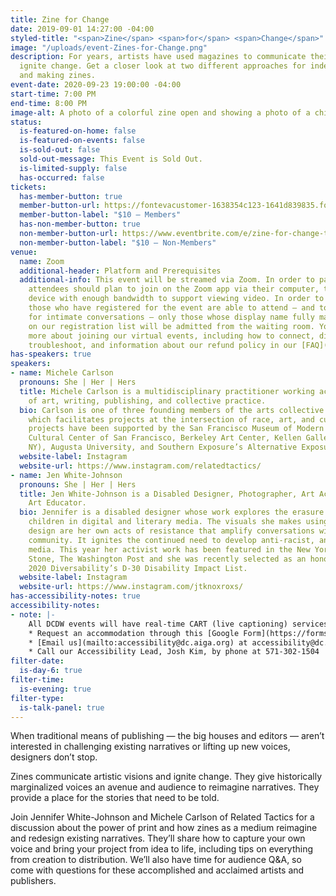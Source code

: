 ```yaml
---
title: Zine for Change
date: 2019-09-01 14:27:00 -04:00
styled-title: "<span>Zine</span> <span>for</span> <span>Change</span>"
image: "/uploads/event-Zines-for-Change.png"
description: For years, artists have used magazines to communicate their visions and
  ignite change. Get a closer look at two different approaches for independent publishing
  and making zines.
event-date: 2020-09-23 19:00:00 -04:00
start-time: 7:00 PM
end-time: 8:00 PM
image-alt: A photo of a colorful zine open and showing a photo of a child.
status:
  is-featured-on-home: false
  is-featured-on-events: false
  is-sold-out: false
  sold-out-message: This Event is Sold Out.
  is-limited-supply: false
  has-occurred: false
tickets:
  has-member-button: true
  member-button-url: https://fontevacustomer-1638354c123-1641d839835.force.com/services/oauth2/authorize?client_id=3MVG9nthuDc9owbcOq7_07W.HriOQQPWTbMkrpOla.ajDQlTHf4_uby_mhwylcX.mJBU2O2SppTiZMS0J_HJd&response_type=code&redirect_uri=https://ikit.aiga.org/ikit_national_util/ikit-national-util-sso-redirect/&state=https%3A%2F%2Fdc.aiga.org%2F%3Fpost_type%3Dikit_event%26p%3D417113%26redirect_source%3Deventbrite_register
  member-button-label: "$10 — Members"
  has-non-member-button: true
  non-member-button-url: https://www.eventbrite.com/e/zine-for-change-tickets-117862047557
  non-member-button-label: "$10 — Non-Members"
venue:
  name: Zoom
  additional-header: Platform and Prerequisites
  additional-info: This event will be streamed via Zoom. In order to participate fully,
    attendees should plan to join on the Zoom app via their computer, tablet, or mobile
    device with enough bandwidth to support viewing video. In order to ensure only
    those who have registered for the event are able to attend — and to create space
    for intimate conversations — only those whose display name fully matches the name
    on our registration list will be admitted from the waiting room. You can find
    more about joining our virtual events, including how to connect, directions to
    troubleshoot, and information about our refund policy in our [FAQ](/faqs/).
has-speakers: true
speakers:
- name: Michele Carlson
  pronouns: She | Her | Hers
  title: Michele Carlson is a multidisciplinary practitioner working across the fields
    of art, writing, publishing, and collective practice.
  bio: Carlson is one of three founding members of the arts collective Related Tactics,
    which facilitates projects at the intersection of race, art, and culture. Their
    projects have been supported by the San Francisco Museum of Modern Art, the Chinese
    Cultural Center of San Francisco, Berkeley Art Center, Kellen Gallery (New York,
    NY), Augusta University, and Southern Exposure’s Alternative Exposure grant program.
  website-label: Instagram
  website-url: https://www.instagram.com/relatedtactics/
- name: Jen White-Johnson
  pronouns: She | Her | Hers
  title: Jen White-Johnson is a Disabled Designer, Photographer, Art Activist, and
    Art Educator.
  bio: Jennifer is a disabled designer whose work explores the erasure of black disabled
    children in digital and literary media. The visuals she makes using photo and
    design are her own acts of resistance that amplify conversations with the Disability
    community. It ignites the continued need to develop anti-racist, anti-ableist
    media. This year her activist work has been featured in the New York Times, Rolling
    Stone, The Washington Post and she was recently selected as an honoree on the
    2020 Diversability’s D-30 Disability Impact List.
  website-label: Instagram
  website-url: https://www.instagram.com/jtknoxroxs/
has-accessibility-notes: true
accessibility-notes:
- note: |-
    All DCDW events will have real-time CART (live captioning) services. If you need any additional accommodations, please contact us before 9/14 by, through the provided Google Form, or by phone. We honor your privacy and no personally identifying information (e.g. your name) is required to request an accommodation.
    * Request an accommodation through this [Google Form](https://forms.gle/gAQviAo5cTwWYGWV6)
    * [Email us](mailto:accessibility@dc.aiga.org) at accessibility@dc.aiga.org.
    * Call our Accessibility Lead, Josh Kim, by phone at 571-302-1504
filter-date:
  is-day-6: true
filter-time:
  is-evening: true
filter-type:
  is-talk-panel: true
---
```


When traditional means of publishing — the big houses and editors — aren’t interested in challenging existing narratives or lifting up new voices, designers don’t stop.

Zines communicate artistic visions and ignite change. They give historically marginalized voices an avenue and audience to reimagine narratives. They provide a place for the stories that need to be told.

Join Jennifer White-Johnson and Michele Carlson of Related Tactics for a discussion about the power of print and how zines as a medium reimagine and redesign existing narratives. They’ll share how to capture your own voice and bring your project from idea to life, including tips on everything from creation to distribution. We’ll also have time for audience Q&A, so come with questions for these accomplished and acclaimed artists and publishers.
